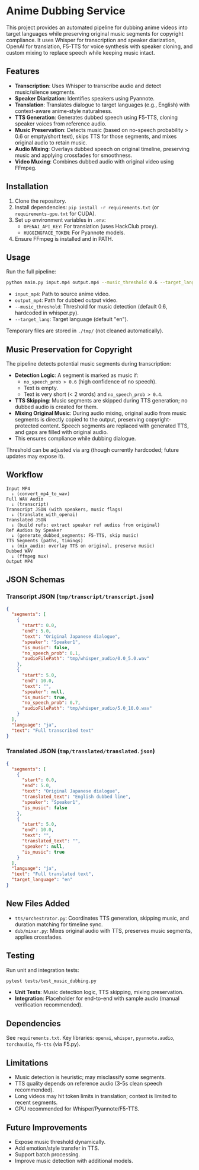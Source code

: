 # Anime Dubbing Service

This project provides an automated pipeline for dubbing anime videos into target languages while preserving original music segments for copyright compliance. It uses Whisper for transcription and speaker diarization, OpenAI for translation, F5-TTS for voice synthesis with speaker cloning, and custom mixing to replace speech while keeping music intact.

## Features
- **Transcription**: Uses Whisper to transcribe audio and detect music/silence segments.
- **Speaker Diarization**: Identifies speakers using Pyannote.
- **Translation**: Translates dialogue to target languages (e.g., English) with context-aware anime-style naturalness.
- **TTS Generation**: Generates dubbed speech using F5-TTS, cloning speaker voices from reference audio.
- **Music Preservation**: Detects music (based on no-speech probability > 0.6 or empty/short text), skips TTS for those segments, and mixes original audio to retain music.
- **Audio Mixing**: Overlays dubbed speech on original timeline, preserving music and applying crossfades for smoothness.
- **Video Muxing**: Combines dubbed audio with original video using FFmpeg.

## Installation
1. Clone the repository.
2. Install dependencies: `pip install -r requirements.txt` (or `requirements-gpu.txt` for CUDA).
3. Set up environment variables in `.env`:
   - `OPENAI_API_KEY`: For translation (uses HackClub proxy).
   - `HUGGINGFACE_TOKEN`: For Pyannote models.
4. Ensure FFmpeg is installed and in PATH.

## Usage
Run the full pipeline:

```bash
python main.py input.mp4 output.mp4 --music_threshold 0.6 --target_lang en
```

- `input_mp4`: Path to source anime video.
- `output_mp4`: Path for dubbed output video.
- `--music_threshold`: Threshold for music detection (default 0.6, hardcoded in whisper.py).
- `--target_lang`: Target language (default "en").

Temporary files are stored in `./tmp/` (not cleaned automatically).

## Music Preservation for Copyright
The pipeline detects potential music segments during transcription:
- **Detection Logic**: A segment is marked as music if:
  - `no_speech_prob > 0.6` (high confidence of no speech).
  - Text is empty.
  - Text is very short (< 2 words) and `no_speech_prob > 0.4`.
- **TTS Skipping**: Music segments are skipped during TTS generation; no dubbed audio is created for them.
- **Mixing Original Music**: During audio mixing, original audio from music segments is directly copied to the output, preserving copyright-protected content. Speech segments are replaced with generated TTS, and gaps are filled with original audio.
- This ensures compliance while dubbing dialogue.

Threshold can be adjusted via arg (though currently hardcoded; future updates may expose it).

## Workflow
```
Input MP4
  ↓ (convert_mp4_to_wav)
Full WAV Audio
  ↓ (transcript)
Transcript JSON (with speakers, music flags)
  ↓ (translate_with_openai)
Translated JSON
  ↓ (build refs: extract speaker ref audios from original)
Ref Audios by Speaker
  ↓ (generate_dubbed_segments: F5-TTS, skip music)
TTS Segments (paths, timings)
  ↓ (mix_audio: overlay TTS on original, preserve music)
Dubbed WAV
  ↓ (ffmpeg mux)
Output MP4
```

## JSON Schemas

### Transcript JSON (`tmp/transcript/transcript.json`)
```json
{
  "segments": [
    {
      "start": 0.0,
      "end": 5.0,
      "text": "Original Japanese dialogue",
      "speaker": "Speaker1",
      "is_music": false,
      "no_speech_prob": 0.1,
      "audioFilePath": "tmp/whisper_audio/0.0_5.0.wav"
    },
    {
      "start": 5.0,
      "end": 10.0,
      "text": "",
      "speaker": null,
      "is_music": true,
      "no_speech_prob": 0.7,
      "audioFilePath": "tmp/whisper_audio/5.0_10.0.wav"
    }
  ],
  "language": "ja",
  "text": "Full transcribed text"
}
```

### Translated JSON (`tmp/translated/translated.json`)
```json
{
  "segments": [
    {
      "start": 0.0,
      "end": 5.0,
      "text": "Original Japanese dialogue",
      "translated_text": "English dubbed line",
      "speaker": "Speaker1",
      "is_music": false
    },
    {
      "start": 5.0,
      "end": 10.0,
      "text": "",
      "translated_text": "",
      "speaker": null,
      "is_music": true
    }
  ],
  "language": "ja",
  "text": "Full translated text",
  "target_language": "en"
}
```

## New Files Added
- `tts/orchestrator.py`: Coordinates TTS generation, skipping music, and duration matching for timeline sync.
- `dub/mixer.py`: Mixes original audio with TTS, preserves music segments, applies crossfades.

## Testing
Run unit and integration tests:

```bash
pytest tests/test_music_dubbing.py
```

- **Unit Tests**: Music detection logic, TTS skipping, mixing preservation.
- **Integration**: Placeholder for end-to-end with sample audio (manual verification recommended).

## Dependencies
See `requirements.txt`. Key libraries: `openai`, `whisper`, `pyannote.audio`, `torchaudio`, `f5-tts` (via F5.py).

## Limitations
- Music detection is heuristic; may misclassify some segments.
- TTS quality depends on reference audio (3-5s clean speech recommended).
- Long videos may hit token limits in translation; context is limited to recent segments.
- GPU recommended for Whisper/Pyannote/F5-TTS.

## Future Improvements
- Expose music threshold dynamically.
- Add emotion/style transfer in TTS.
- Support batch processing.
- Improve music detection with additional models.